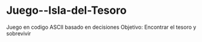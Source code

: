 # Juego--Isla-del-Tesoro
Juego en codigo ASCII basado en decisiones
Objetivo: Encontrar el tesoro y sobrevivir
